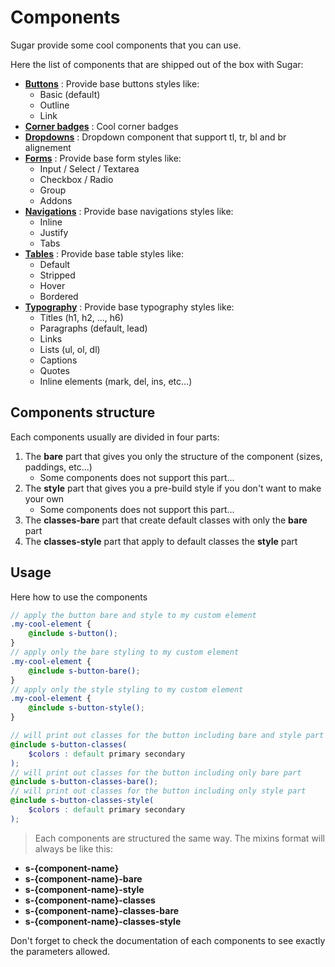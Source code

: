 # Components

Sugar provide some cool components that you can use.

Here the list of components that are shipped out of the box with Sugar:

- **[Buttons](doc/src/sass/components/SButtonComponent/_index.md)** : Provide base buttons styles like:
	- Basic (default)
	- Outline
	- Link
- **[Corner badges](doc/src/sass/components/SCornerBadgeComponent/_index.md)** : Cool corner badges
- **[Dropdowns](doc/src/sass/components/SDropdownComponent/_index.md)** : Dropdown component that support tl, tr, bl and br alignement
- **[Forms](doc/src/sass/components/SFormComponent/_index.md)** : Provide base form styles like:
	- Input / Select / Textarea
	- Checkbox / Radio
	- Group
	- Addons
- **[Navigations](doc/src/sass/components/SNavComponent/_index.md)** : Provide base navigations styles like:
	- Inline
	- Justify
	- Tabs
- **[Tables](doc/src/sass/components/STableComponent/_index.md)** : Provide base table styles like:
	- Default
	- Stripped
	- Hover
	- Bordered
- **[Typography](doc/src/sass/components/STypography/_index.md)** : Provide base typography styles like:
	- Titles (h1, h2, ..., h6)
	- Paragraphs (default, lead)
	- Links
	- Lists (ul, ol, dl)
	- Captions
	- Quotes
	- Inline elements (mark, del, ins, etc...)

## Components structure

Each components usually are divided in four parts:

1. The **bare** part that gives you only the structure of the component (sizes, paddings, etc...)
	- Some components does not support this part...
2. The **style** part that gives you a pre-build style if you don't want to make your own
	- Some components does not support this part...
3. The **classes-bare** part that create default classes with only the **bare** part
4. The **classes-style** part that apply to default classes the **style** part

## Usage

Here how to use the components

```scss
// apply the button bare and style to my custom element
.my-cool-element {
	@include s-button();
}
// apply only the bare styling to my custom element
.my-cool-element {
	@include s-button-bare();
}
// apply only the style styling to my custom element
.my-cool-element {
	@include s-button-style();
}

// will print out classes for the button including bare and style part
@include s-button-classes(
	$colors : default primary secondary
);
// will print out classes for the button including only bare part
@include s-button-classes-bare();
// will print out classes for the button including only style part
@include s-button-classes-style(
	$colors : default primary secondary
);
```

> Each components are structured the same way. The mixins format will always be like this:
- **s-{component-name}**
- **s-{component-name}-bare**
- **s-{component-name}-style**
- **s-{component-name}-classes**
- **s-{component-name}-classes-bare**
- **s-{component-name}-classes-style**

Don't forget to check the documentation of each components to see exactly the parameters allowed.
